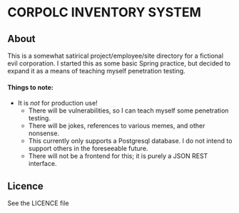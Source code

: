 # CORPOLC INVENTORY SYSTEM

## About

This is a somewhat satirical project/employee/site directory for a fictional evil corporation. I started this as some basic Spring practice, but decided to expand it as a means of teaching myself penetration testing.

#### Things to note:

* It is *not* for production use!
    * There will be vulnerabilities, so I can teach myself some penetration testing.
    * There will be jokes, references to various memes, and other nonsense.
    * This currently only supports a Postgresql database. I do not intend to support others in the foreseeable future.
    * There will not be a frontend for this; it is purely a JSON REST interface.


## Licence

See the LICENCE file
